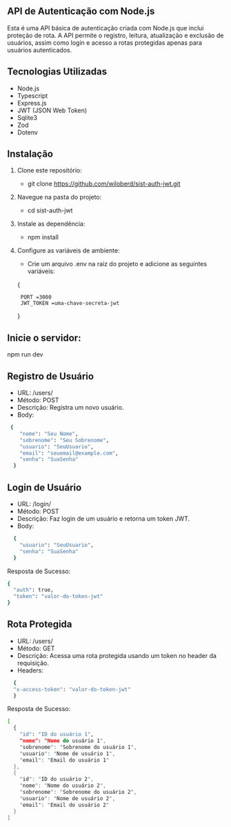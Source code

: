 ## API de Autenticação com Node.js 

Esta é uma API básica de autenticação criada com Node.js que inclui proteção de rota. A API permite o registro, leitura, atualização e exclusão de usuários, assim como login e acesso a rotas protegidas apenas para usuários autenticados.

## Tecnologias Utilizadas

- Node.js
- Typescript
- Express.js
- JWT (JSON Web Token)
- Sqlite3
- Zod
- Dotenv

## Instalação

1. Clone este repositório:

    - git clone https://github.com/wiloberd/sist-auth-jwt.git

2. Navegue na pasta do projeto:
    - cd sist-auth-jwt
3. Instale as dependência:
    - npm install
4. Configure as variáveis de ambiente:
    - Crie um arquivo .env na raiz do projeto e adicione as seguintes variáveis:

    {

        PORT =3000
        JWT_TOKEN =uma-chave-secreta-jwt
    }

## Inicie o servidor:

npm run dev

## Registro de Usuário
- URL: /users/
- Método: POST
- Descrição: Registra um novo usuário.
- Body:

```bash
 {
    "nome": "Seu Nome",
    "sobrenome": "Seu Sobrenome",
    "usuario": "SeuUsuario",
    "email": "seuemail@example.com",
    "senha": "SuaSenha"
  }
```

## Login de Usuário
- URL: /login/
- Método: POST
- Descrição: Faz login de um usuário e retorna um token JWT.
- Body:
```bash
  {
    "usuario": "SeuUsuario",
    "senha": "SuaSenha"
  }
```
Resposta de Sucesso:
```bash
{
  "auth": true,
  "token": "valor-do-token-jwt"
}
```

## Rota Protegida
- URL: /users/
- Método: GET
- Descrição: Acessa uma rota protegida usando um token no header da requisição.
- Headers:
```bash
  {	
  "x-access-token": "valor-do-token-jwt"
  }
```
Resposta de Sucesso:
```bash
[
  {
    "id": "ID do usuário 1",
    "nome": "Nome do usuário 1",
    "sobrenome": "Sobrenome do usuário 1",
    "usuario": "Nome de usuário 1",
    "email": "Email do usuário 1"
  },
  {
    "id": "ID do usuário 2",
    "nome": "Nome do usuário 2",
    "sobrenome": "Sobrenome do usuário 2",
    "usuario": "Nome de usuário 2",
    "email": "Email do usuário 2"
  }
]

```